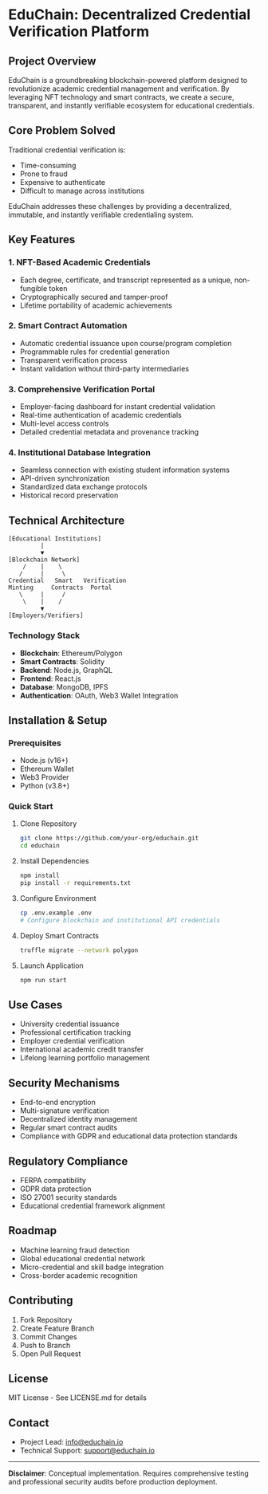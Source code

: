 # EduChain: Decentralized Credential Verification Platform

## Project Overview

EduChain is a groundbreaking blockchain-powered platform designed to revolutionize academic credential management and verification. By leveraging NFT technology and smart contracts, we create a secure, transparent, and instantly verifiable ecosystem for educational credentials.

## Core Problem Solved

Traditional credential verification is:
- Time-consuming
- Prone to fraud
- Expensive to authenticate
- Difficult to manage across institutions

EduChain addresses these challenges by providing a decentralized, immutable, and instantly verifiable credentialing system.

## Key Features

### 1. NFT-Based Academic Credentials
- Each degree, certificate, and transcript represented as a unique, non-fungible token
- Cryptographically secured and tamper-proof
- Lifetime portability of academic achievements

### 2. Smart Contract Automation
- Automatic credential issuance upon course/program completion
- Programmable rules for credential generation
- Transparent verification process
- Instant validation without third-party intermediaries

### 3. Comprehensive Verification Portal
- Employer-facing dashboard for instant credential validation
- Real-time authentication of academic credentials
- Multi-level access controls
- Detailed credential metadata and provenance tracking

### 4. Institutional Database Integration
- Seamless connection with existing student information systems
- API-driven synchronization
- Standardized data exchange protocols
- Historical record preservation

## Technical Architecture

```
[Educational Institutions]
         |
         ▼
[Blockchain Network]
    /    |    \
   /     |     \
Credential   Smart   Verification
Minting     Contracts  Portal
   \     |     /
    \    |    /
         ▼
[Employers/Verifiers]
```

### Technology Stack
- **Blockchain**: Ethereum/Polygon
- **Smart Contracts**: Solidity
- **Backend**: Node.js, GraphQL
- **Frontend**: React.js
- **Database**: MongoDB, IPFS
- **Authentication**: OAuth, Web3 Wallet Integration

## Installation & Setup

### Prerequisites
- Node.js (v16+)
- Ethereum Wallet
- Web3 Provider
- Python (v3.8+)

### Quick Start
1. Clone Repository
   ```bash
   git clone https://github.com/your-org/educhain.git
   cd educhain
   ```

2. Install Dependencies
   ```bash
   npm install
   pip install -r requirements.txt
   ```

3. Configure Environment
   ```bash
   cp .env.example .env
   # Configure blockchain and institutional API credentials
   ```

4. Deploy Smart Contracts
   ```bash
   truffle migrate --network polygon
   ```

5. Launch Application
   ```bash
   npm run start
   ```

## Use Cases

- University credential issuance
- Professional certification tracking
- Employer credential verification
- International academic credit transfer
- Lifelong learning portfolio management

## Security Mechanisms

- End-to-end encryption
- Multi-signature verification
- Decentralized identity management
- Regular smart contract audits
- Compliance with GDPR and educational data protection standards

## Regulatory Compliance

- FERPA compatibility
- GDPR data protection
- ISO 27001 security standards
- Educational credential framework alignment

## Roadmap

- Machine learning fraud detection
- Global educational credential network
- Micro-credential and skill badge integration
- Cross-border academic recognition

## Contributing

1. Fork Repository
2. Create Feature Branch
3. Commit Changes
4. Push to Branch
5. Open Pull Request

## License

MIT License - See LICENSE.md for details

## Contact

- Project Lead: info@educhain.io
- Technical Support: support@educhain.io

---

**Disclaimer**: Conceptual implementation. Requires comprehensive testing and professional security audits before production deployment.
